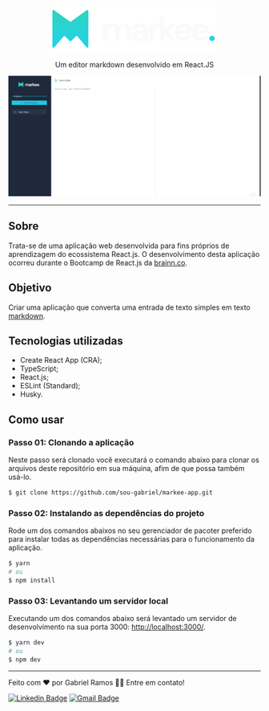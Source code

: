 <div align='center'>
  <img src='src\resources\assets\images\logo.svg'>
  <p>Um editor markdown desenvolvido em React.JS</p>
</div>

![GIF demonstrativo](.github/demo-markee.gif)

---

## Sobre
Trata-se de uma aplicação web desenvolvida para fins próprios de aprendizagem do ecossistema React.js. O desenvolvimento desta aplicação ocorreu durante o Bootcamp de React.js da [brainn.co](https://brainn.co/).

## Objetivo
Criar uma aplicação que converta uma entrada de texto simples em texto [markdown](https://docs.pipz.com/central-de-ajuda/learning-center/guia-basico-de-markdown#open).

## Tecnologias utilizadas
- Create React App (CRA);
- TypeScript;
- React.js;
- ESLint (Standard);
- Husky.

## Como usar
### Passo 01: Clonando a aplicação
Neste passo será clonado você executará o comando abaixo para clonar os arquivos deste repositório em sua máquina, afim de que possa também usá-lo.

```bash
$ git clone https://github.com/sou-gabriel/markee-app.git
```


### Passo 02: Instalando as dependências do projeto
Rode um dos comandos abaixos no seu gerenciador de pacoter preferido para instalar todas as dependências necessárias para o funcionamento da aplicação.


```bash
$ yarn
# ou
$ npm install
```

### Passo 03: Levantando um servidor local</h3>
Executando um dos comandos abaixo será levantado um servidor de desenvolvimento na sua porta 3000: <a href="http://localhost:3000/" target="_blank">http://localhost:3000/</a>.


```bash
$ yarn dev
# ou
$ npm dev
```

---

Feito com ❤️ por Gabriel Ramos 👋🏽 Entre em contato!

[![Linkedin Badge](https://img.shields.io/badge/-sou--gabriel-blue?style=flat-square&logo=Linkedin&logoColor=white&link=https://www.linkedin.com/in/sou-gabriel/)](https://www.linkedin.com/in/sou-gabriel/) 
[![Gmail Badge](https://img.shields.io/badge/-dev.gabrielramos@gmail.com-c14438?style=flat-square&logo=Gmail&logoColor=white&link=mailto:dev.gabrielramos@gmail.com)](mailto:dev.gabrielramos@gmail.com)

